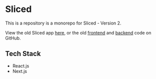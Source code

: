 # Sliced

This is a repository is a monorepo for Sliced - Version 2. 

View the old Sliced app [here](https://sliced.rachanastasia.vercel.app/), or the old [frontend](https://github.com/Rachanastasia/sliced-client) and [backend](https://github.com/Rachanastasia/sliced-API) code on GitHub. 

## Tech Stack

- React.js
- Next.js

